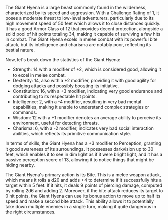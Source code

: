 The Giant Hyena is a large beast commonly found in the wilderness, characterized by its speed and aggression. With a Challenge Rating of 1, it poses a moderate threat to low-level adventurers, particularly due to its high movement speed of 50 feet which allows it to close distances quickly. It has a good Armor Class of 12 that provides decent protection, alongside a solid pool of hit points totaling 34, making it capable of surviving a few hits in combat. The Giant Hyena excels in melee combat with its powerful bite attack, but its intelligence and charisma are notably poor, reflecting its bestial nature.

Now, let's break down the statistics of the Giant Hyena:

- Strength: 14 with a modifier of +2, which is considered good, allowing it to excel in melee combat.
- Dexterity: 14, also with a +2 modifier, providing it with good agility for dodging attacks and possibly boosting its initiative.
- Constitution: 16, with a +3 modifier, indicating very good endurance and contributing to its respectable hit points.
- Intelligence: 2, with a -4 modifier, resulting in very bad mental capabilities, making it unable to understand complex strategies or commands.
- Wisdom: 12 with a +1 modifier denotes an average ability to perceive its environment, useful for detecting threats.
- Charisma: 6, with a -2 modifier, indicates very bad social interaction abilities, which reflects its primitive communication style.

In terms of skills, the Giant Hyena has a +3 modifier to Perception, granting it good awareness of its surroundings. It possesses darkvision up to 30 feet, which enables it to see in dim light as if it were bright light, and it has a passive perception score of 13, allowing it to notice things that might be hiding nearby.

The Giant Hyena's primary action is its Bite. This is a melee weapon attack, which means it rolls a d20 and adds +4 to determine if it successfully hits a target within 5 feet. If it hits, it deals 9 points of piercing damage, computed by rolling 2d6 and adding 2. Moreover, if the bite attack reduces its target to 0 hit points, the Giant Hyena can use its bonus action to move up to half its speed and make a second bite attack. This ability allows it to potentially take down multiple enemies in a single turn, making it quite dangerous in the right circumstances.